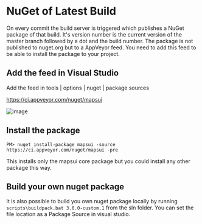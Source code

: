 # NuGet of Latest Build

On every commit the build server is triggered which publishes a NuGet package of that build. It's version number is the current version of the master branch followed by a dot and the build number. The package is not published to nuget.org but to a AppVeyor feed. You need to add this feed to be able to install the package to your project. 

## Add the feed in Visual Studio

Add the feed in tools | options | nuget | package sources 

https://ci.appveyor.com/nuget/mapsui 

![image](https://user-images.githubusercontent.com/963462/159636061-2b66b6f4-1733-45d8-9758-bdaf3a2a716f.png)

## Install the package

```console
PM> nuget install-package mapsui -source https://ci.appveyor.com/nuget/mapsui -pre
```
This installs only the mapsui core package but you could install any other package this way.

## Build your own nuget package
It is also possible to build you own nuget package locally by running ```scripts\buildpack.bat 3.0.0-custom.1``` from the sln folder. You can set the file location as a Package Source in visual studio.
